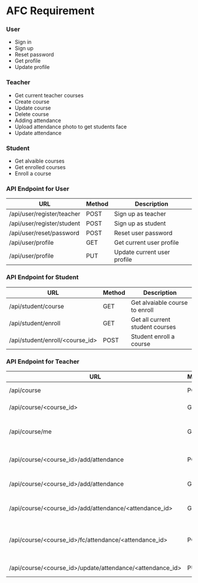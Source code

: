 # AFC Requirement

### User

- Sign in
- Sign up
- Reset password
- Get profile
- Update profile

### Teacher<User>

- Get current teacher courses
- Create course
- Update course
- Delete course
- Adding attendance
- Upload attendance photo to get students face
- Update attendance

### Student<User>

- Get alvaible courses
- Get enrolled courses
- Enroll a course

### API Endpoint for User

| URL                        | Method | Description                 |
| -------------------------- | ------ | --------------------------- |
| /api/user/register/teacher | POST   | Sign up as teacher          |
| /api/user/register/student | POST   | Sign up as student          |
| /api/user/reset/password   | POST   | Reset user password         |
| /api/user/profile          | GET    | Get current user profile    |
| /api/user/profile          | PUT    | Update current user profile |

### API Endpoint for Student

| URL                             | Method | Description                     |
| ------------------------------- | ------ | ------------------------------- |
| /api/student/course             | GET    | Get alvaiable course to enroll  |
| /api/student/enroll             | GET    | Get all current student courses |
| /api/student/enroll/<course_id> | POST   | Student enroll a course         |

### API Endpoint for Teacher

| URL                                                       | Method | Description                                |
| --------------------------------------------------------- | ------ | ------------------------------------------ |
| /api/course                                               | POST   | Create a course                            |
| /api/course/<course_id>                                   | GET    | Get detail course                          |
| /api/course/me                                            | GET    | Get all current teacher courses            |
| /api/course/<course_id>/add/attendance                    | POST   | Create course attendance                   |
| /api/course/<course_id>/add/attendance                    | GET    | Get all courses attendance                 |
| /api/course/<course_id>/add/attendance/<attendance_id>    | GET    | Get detail course attendance               |
| /api/course/<course_id>/fc/attendance/<attendance_id>     | POST   | Upload a photo to recognize students faces |
| /api/course/<course_id>/update/attendance/<attendance_id> | PUT    | Update attendance                          |